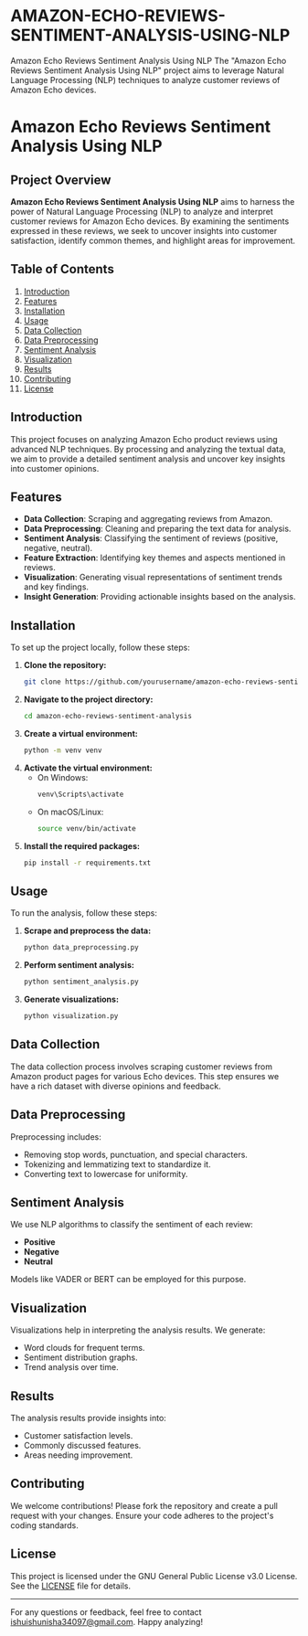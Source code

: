 # AMAZON-ECHO-REVIEWS-SENTIMENT-ANALYSIS-USING-NLP
Amazon Echo Reviews Sentiment Analysis Using NLP The "Amazon Echo Reviews Sentiment Analysis Using NLP" project aims to leverage Natural Language Processing (NLP) techniques to analyze customer reviews of Amazon Echo devices. 

# Amazon Echo Reviews Sentiment Analysis Using NLP

## Project Overview

**Amazon Echo Reviews Sentiment Analysis Using NLP** aims to harness the power of Natural Language Processing (NLP) to analyze and interpret customer reviews for Amazon Echo devices. By examining the sentiments expressed in these reviews, we seek to uncover insights into customer satisfaction, identify common themes, and highlight areas for improvement.

## Table of Contents
1. [Introduction](#introduction)
2. [Features](#features)
3. [Installation](#installation)
4. [Usage](#usage)
5. [Data Collection](#data-collection)
6. [Data Preprocessing](#data-preprocessing)
7. [Sentiment Analysis](#sentiment-analysis)
8. [Visualization](#visualization)
9. [Results](#results)
10. [Contributing](#contributing)
11. [License](#license)

## Introduction

This project focuses on analyzing Amazon Echo product reviews using advanced NLP techniques. By processing and analyzing the textual data, we aim to provide a detailed sentiment analysis and uncover key insights into customer opinions.

## Features

- **Data Collection**: Scraping and aggregating reviews from Amazon.
- **Data Preprocessing**: Cleaning and preparing the text data for analysis.
- **Sentiment Analysis**: Classifying the sentiment of reviews (positive, negative, neutral).
- **Feature Extraction**: Identifying key themes and aspects mentioned in reviews.
- **Visualization**: Generating visual representations of sentiment trends and key findings.
- **Insight Generation**: Providing actionable insights based on the analysis.

## Installation

To set up the project locally, follow these steps:

1. **Clone the repository:**
    ```sh
    git clone https://github.com/yourusername/amazon-echo-reviews-sentiment-analysis.git
    ```
2. **Navigate to the project directory:**
    ```sh
    cd amazon-echo-reviews-sentiment-analysis
    ```
3. **Create a virtual environment:**
    ```sh
    python -m venv venv
    ```
4. **Activate the virtual environment:**
    - On Windows:
      ```sh
      venv\Scripts\activate
      ```
    - On macOS/Linux:
      ```sh
      source venv/bin/activate
      ```
5. **Install the required packages:**
    ```sh
    pip install -r requirements.txt
    ```

## Usage

To run the analysis, follow these steps:

1. **Scrape and preprocess the data:**
    ```sh
    python data_preprocessing.py
    ```
2. **Perform sentiment analysis:**
    ```sh
    python sentiment_analysis.py
    ```
3. **Generate visualizations:**
    ```sh
    python visualization.py
    ```

## Data Collection

The data collection process involves scraping customer reviews from Amazon product pages for various Echo devices. This step ensures we have a rich dataset with diverse opinions and feedback.

## Data Preprocessing

Preprocessing includes:
- Removing stop words, punctuation, and special characters.
- Tokenizing and lemmatizing text to standardize it.
- Converting text to lowercase for uniformity.

## Sentiment Analysis

We use NLP algorithms to classify the sentiment of each review:
- **Positive**
- **Negative**
- **Neutral**

Models like VADER or BERT can be employed for this purpose.

## Visualization

Visualizations help in interpreting the analysis results. We generate:
- Word clouds for frequent terms.
- Sentiment distribution graphs.
- Trend analysis over time.

## Results

The analysis results provide insights into:
- Customer satisfaction levels.
- Commonly discussed features.
- Areas needing improvement.

## Contributing

We welcome contributions! Please fork the repository and create a pull request with your changes. Ensure your code adheres to the project's coding standards.

## License

This project is licensed under the GNU General Public License v3.0 License. See the [LICENSE](LICENSE) file for details.

---

For any questions or feedback, feel free to contact [ishuishunisha34097@gmail.com](mailto:ishuishunisha34097@gmail.com). Happy analyzing!
